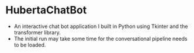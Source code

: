 # HubertaChatBot

* An interactive chat bot application I built in Python using Tkinter and the transformer library.  
* The initial run may take some time for the conversational pipeline needs to be loaded.

